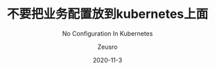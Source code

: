 ---
layout:       post
title:        "不要把业务配置放到kubernetes上面"
subtitle:     "No Configuration In Kubernetes"
date:         2020-11-3
author:       "Zeusro"
header-img:   "img/oYYBAFHlDveICOlTAAWdBpjTP2sAAAvzgB9mBEABZ0e231.jpg"
header-mask:  0.3
# 目录
catalog:      true
# 多语言
multilingual: false
published:    false
tags:
    - Kubernetes
---